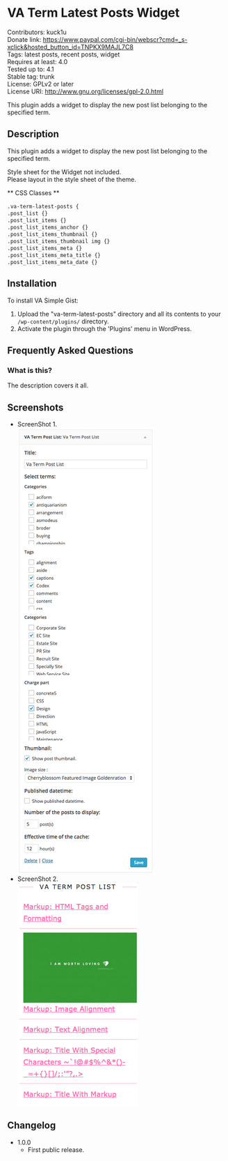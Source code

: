 VA Term Latest Posts Widget
==============================
Contributors: kuck1u  
Donate link: https://www.paypal.com/cgi-bin/webscr?cmd=_s-xclick&hosted_button_id=TNPKX9MAJL7C8  
Tags: latest posts, recent posts, widget  
Requires at least: 4.0  
Tested up to: 4.1  
Stable tag: trunk  
License: GPLv2 or later  
License URI: http://www.gnu.org/licenses/gpl-2.0.html  

This plugin adds a widget to display the new post list belonging to the specified term.

## Description

This plugin adds a widget to display the new post list belonging to the specified term.

Style sheet for the Widget not included.  
Please layout in the style sheet of the theme.

** CSS Classes **
```
.va-term-latest-posts {
.post_list {}
.post_list_items {}
.post_list_items_anchor {}
.post_list_items_thumbnail {}
.post_list_items_thumbnail img {}
.post_list_items_meta {}
.post_list_items_meta_title {}
.post_list_items_meta_date {}
```

## Installation

To install VA Simple Gist:

1. Upload the "va-term-latest-posts" directory and all its contents to your `/wp-content/plugins/` directory.
2. Activate the plugin through the 'Plugins' menu in WordPress.

## Frequently Asked Questions

### What is this?

The description covers it all.

## Screenshots

* ScreenShot 1.  
![ScreenShot](./screenshot-1.png)
* ScreenShot 2.  
![ScreenShot](./screenshot-2.png)

## Changelog

* 1.0.0
    * First public release.
